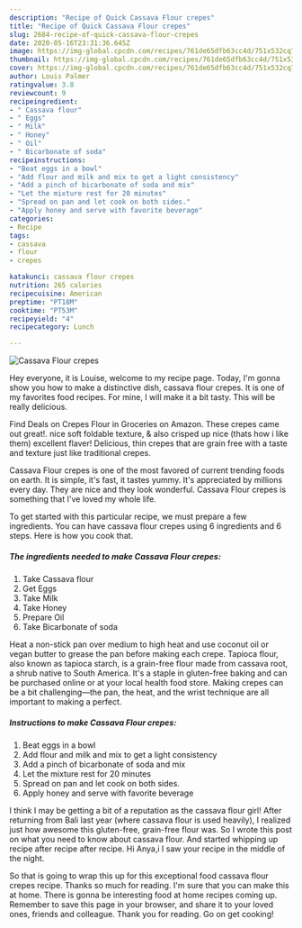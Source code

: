 ```yaml
---
description: "Recipe of Quick Cassava Flour crepes"
title: "Recipe of Quick Cassava Flour crepes"
slug: 2684-recipe-of-quick-cassava-flour-crepes
date: 2020-05-16T23:31:36.645Z
image: https://img-global.cpcdn.com/recipes/761de65dfb63cc4d/751x532cq70/cassava-flour-crepes-recipe-main-photo.jpg
thumbnail: https://img-global.cpcdn.com/recipes/761de65dfb63cc4d/751x532cq70/cassava-flour-crepes-recipe-main-photo.jpg
cover: https://img-global.cpcdn.com/recipes/761de65dfb63cc4d/751x532cq70/cassava-flour-crepes-recipe-main-photo.jpg
author: Louis Palmer
ratingvalue: 3.8
reviewcount: 9
recipeingredient:
- " Cassava flour"
- " Eggs"
- " Milk"
- " Honey"
- " Oil"
- " Bicarbonate of soda"
recipeinstructions:
- "Beat eggs in a bowl"
- "Add flour and milk and mix to get a light consistency"
- "Add a pinch of bicarbonate of soda and mix"
- "Let the mixture rest for 20 minutes"
- "Spread on pan and let cook on both sides."
- "Apply honey and serve with favorite beverage"
categories:
- Recipe
tags:
- cassava
- flour
- crepes

katakunci: cassava flour crepes 
nutrition: 265 calories
recipecuisine: American
preptime: "PT18M"
cooktime: "PT53M"
recipeyield: "4"
recipecategory: Lunch

---
```



![Cassava Flour crepes](https://img-global.cpcdn.com/recipes/761de65dfb63cc4d/751x532cq70/cassava-flour-crepes-recipe-main-photo.jpg)

Hey everyone, it is Louise, welcome to my recipe page. Today, I'm gonna show you how to make a distinctive dish, cassava flour crepes. It is one of my favorites food recipes. For mine, I will make it a bit tasty. This will be really delicious.

Find Deals on Crepes Flour in Groceries on Amazon. These crepes came out great!. nice soft foldable texture, &amp; also crisped up nice (thats how i like them) excellent flaver! Delicious, thin crepes that are grain free with a taste and texture just like traditional crepes.

Cassava Flour crepes is one of the most favored of current trending foods on earth. It is simple, it's fast, it tastes yummy. It's appreciated by millions every day. They are nice and they look wonderful. Cassava Flour crepes is something that I've loved my whole life.


To get started with this particular recipe, we must prepare a few ingredients. You can have cassava flour crepes using 6 ingredients and 6 steps. Here is how you cook that.

<!--inarticleads1-->

##### The ingredients needed to make Cassava Flour crepes:

1. Take  Cassava flour
1. Get  Eggs
1. Take  Milk
1. Take  Honey
1. Prepare  Oil
1. Take  Bicarbonate of soda


Heat a non-stick pan over medium to high heat and use coconut oil or vegan butter to grease the pan before making each crepe. Tapioca flour, also known as tapioca starch, is a grain-free flour made from cassava root, a shrub native to South America. It&#39;s a staple in gluten-free baking and can be purchased online or at your local health food store. Making crepes can be a bit challenging—the pan, the heat, and the wrist technique are all important to making a perfect. 

<!--inarticleads2-->

##### Instructions to make Cassava Flour crepes:

1. Beat eggs in a bowl
1. Add flour and milk and mix to get a light consistency
1. Add a pinch of bicarbonate of soda and mix
1. Let the mixture rest for 20 minutes
1. Spread on pan and let cook on both sides.
1. Apply honey and serve with favorite beverage


I think I may be getting a bit of a reputation as the cassava flour girl! After returning from Bali last year (where cassava flour is used heavily), I realized just how awesome this gluten-free, grain-free flour was. So I wrote this post on what you need to know about cassava flour. And started whipping up recipe after recipe after recipe. Hi Anya,i I saw your recipe in the middle of the night. 

So that is going to wrap this up for this exceptional food cassava flour crepes recipe. Thanks so much for reading. I'm sure that you can make this at home. There is gonna be interesting food at home recipes coming up. Remember to save this page in your browser, and share it to your loved ones, friends and colleague. Thank you for reading. Go on get cooking!
